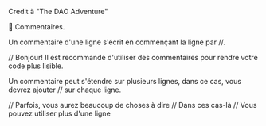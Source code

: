 Credit à "The DAO Adventure" 

💬 Commentaires. 

Un commentaire d'une ligne s'écrit en commençant la ligne par //. 

// Bonjour! Il est recommandé d'utiliser des commentaires pour rendre votre code plus lisible. 

Un commentaire peut s'étendre sur plusieurs lignes, dans ce cas, vous devrez ajouter // sur chaque ligne. 

// Parfois, vous aurez beaucoup de choses à dire 
// Dans ces cas-là 
// Vous pouvez utiliser plus d'une ligne 
